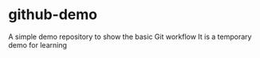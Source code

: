 # github-demo
A simple demo repository to show the basic Git workflow
It is a temporary demo for learning

